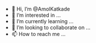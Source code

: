 - 👋 Hi, I’m @AmolKatkade
- 👀 I’m interested in ...
- 🌱 I’m currently learning ...
- 💞️ I’m looking to collaborate on ...
- 📫 How to reach me ...

<!---
AmolKatkade/AmolKatkade is a ✨ special ✨ repository because its `README.md` (this file) appears on your GitHub profile.
You can click the Preview link to take a look at your changes.
--->
